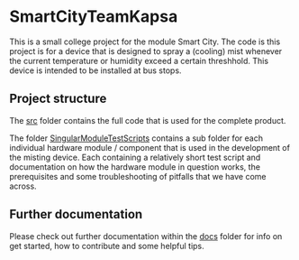 # SmartCityTeamKapsa
This is a small college project for the module Smart City. The code is this project is for a device that is designed to spray a (cooling) mist whenever the current temperature or humidity exceed a certain threshhold. This device is intended to be installed at bus stops.

## Project structure
The [src](./src) folder contains the full code that is used for the complete product.

The folder [SingularModuleTestScripts](./SingularModuleTestScripts/) contains a sub folder for each individual hardware module / component that is used in the development of the misting device. Each containing a relatively short test script and documentation on how the hardware module in question works, the prerequisites and some troubleshooting of pitfalls that we have come across.

## Further documentation
Please check out further documentation within the [docs](./docs) folder for info on get started, how to contribute and some helpful tips.
